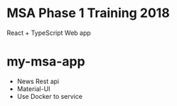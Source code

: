 # MSA Phase 1 Training 2018
React + TypeScript Web app

# my-msa-app
* News Rest api
* Material-UI
* Use Docker to service 

